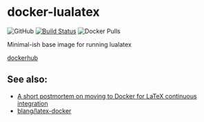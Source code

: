 # docker-lualatex
![GitHub](https://img.shields.io/github/license/brokenpylons/docker-lualatex.svg)
[![Build Status](https://travis-ci.org/brokenpylons/docker-lualatex.svg?branch=master)](https://travis-ci.org/brokenpylons/docker-lualatex)
![Docker Pulls](https://img.shields.io/docker/pulls/brokenpylons/lualatex.svg)

Minimal-ish base image for running lualatex

[dockerhub](https://hub.docker.com/r/brokenpylons/lualatex)

## See also:
* [A short postmortem on moving to Docker for LaTeX continuous integration](https://ljvmiranda921.github.io/notebook/2018/04/23/postmortem-shift-to-docker/)
* [blang/latex-docker](https://github.com/blang/latex-docker)
